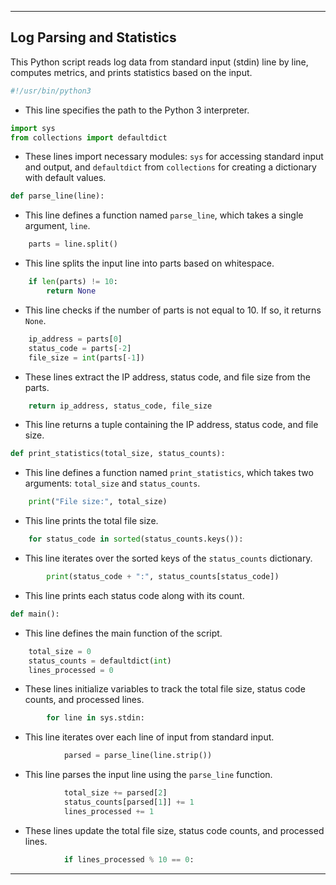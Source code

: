 
---

## Log Parsing and Statistics

This Python script reads log data from standard input (stdin) line by line, computes metrics, and prints statistics based on the input.

```python
#!/usr/bin/python3
```
- This line specifies the path to the Python 3 interpreter.

```python
import sys
from collections import defaultdict
```
- These lines import necessary modules: `sys` for accessing standard input and output, and `defaultdict` from `collections` for creating a dictionary with default values.

```python
def parse_line(line):
```
- This line defines a function named `parse_line`, which takes a single argument, `line`.

```python
    parts = line.split()
```
- This line splits the input line into parts based on whitespace.

```python
    if len(parts) != 10:
        return None
```
- This line checks if the number of parts is not equal to 10. If so, it returns `None`.

```python
    ip_address = parts[0]
    status_code = parts[-2]
    file_size = int(parts[-1])
```
- These lines extract the IP address, status code, and file size from the parts.

```python
    return ip_address, status_code, file_size
```
- This line returns a tuple containing the IP address, status code, and file size.

```python
def print_statistics(total_size, status_counts):
```
- This line defines a function named `print_statistics`, which takes two arguments: `total_size` and `status_counts`.

```python
    print("File size:", total_size)
```
- This line prints the total file size.

```python
    for status_code in sorted(status_counts.keys()):
```
- This line iterates over the sorted keys of the `status_counts` dictionary.

```python
        print(status_code + ":", status_counts[status_code])
```
- This line prints each status code along with its count.

```python
def main():
```
- This line defines the main function of the script.

```python
    total_size = 0
    status_counts = defaultdict(int)
    lines_processed = 0
```
- These lines initialize variables to track the total file size, status code counts, and processed lines.

```python
        for line in sys.stdin:
```
- This line iterates over each line of input from standard input.

```python
            parsed = parse_line(line.strip())
```
- This line parses the input line using the `parse_line` function.

```python
            total_size += parsed[2]
            status_counts[parsed[1]] += 1
            lines_processed += 1
```
- These lines update the total file size, status code counts, and processed lines.

```python
            if lines_processed % 10 == 0:
```

---
